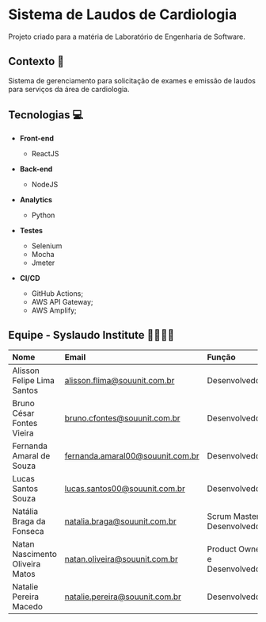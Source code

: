 # Sistema de Laudos de Cardiologia

Projeto criado para a matéria de Laboratório de Engenharia de Software.

## Contexto 📃

Sistema de gerenciamento para solicitação de exames e emissão de laudos para serviços da área de cardiologia.

## Tecnologias 💻

- **Front-end**

  - ReactJS

- **Back-end**

  - NodeJS

- **Analytics**
  - Python

- **Testes**

  - Selenium
  - Mocha
  - Jmeter

- **CI/CD**
  - GitHub Actions;
  - AWS API Gateway;
  - AWS Amplify;

## Equipe - Syslaudo Institute 👨‍💻👩‍💻

| Nome                            | Email                                                                       | Função                        |
| :------------------------------ | :-------------------------------------------------------------------------- | :---------------------------- |
| Alisson Felipe Lima Santos      | [alisson.flima@souunit.com.br](mailto:alisson.flima@souunit.com.br)         | Desenvolvedor                 |
| Bruno César Fontes Vieira       | [bruno.cfontes@souunit.com.br](mailto:bruno.cfontes@souunit.com.br)         | Desenvolvedor                 |
| Fernanda Amaral de Souza        | [fernanda.amaral00@souunit.com.br](mailto:fernanda.amaral00@souunit.com.br) | Desenvolvedora                |
| Lucas Santos Souza              | [lucas.santos00@souunit.com.br](mailto:lucas.santos00@souunit.com.br)       | Desenvolvedor                 |
| Natália Braga da Fonseca        | [natalia.braga@souunit.com.br](mailto:natalia.braga@souunit.com.br)         | Scrum Master e Desenvolvedora |
| Natan Nascimento Oliveira Matos | [natan.oliveira@souunit.com.br](mailto:natan.oliveira@souunit.com.br)       | Product Owner e Desenvolvedor |
| Natalie Pereira Macedo          | [natalie.pereira@souunit.com.br](mailto:natalie.pereira@souunit.com.br)     | Desenvolvedor                 |
